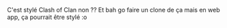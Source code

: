 C'est stylé Clash of Clan non ?? Et bah go faire un clone de ça mais en web app, ça pourrait être stylé :o